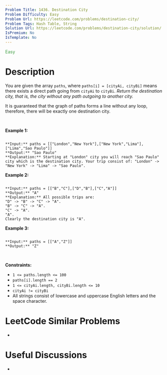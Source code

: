 ```yaml
---
Problem Title: 1436. Destination City
Problem Difficulty: Easy
Problem Url: https://leetcode.com/problems/destination-city/
Problem Tags: Hash Table, String
Solution Url: https://leetcode.com/problems/destination-city/solution/
IsPremium: No
IsTemplate: No
---
```


<span style="color: rgb(67, 160, 71);">Easy</span>

# Description

You are given the array `paths`, where `paths[i] = [cityAi, cityBi]` means there exists a direct path going from `cityAi` to `cityBi`. *Return the destination city, that is, the city without any path outgoing to another city.*


It is guaranteed that the graph of paths forms a line without any loop, therefore, there will be exactly one destination city.


 


**Example 1:**



```

**Input:** paths = [["London","New York"],["New York","Lima"],["Lima","Sao Paulo"]]
**Output:** "Sao Paulo" 
**Explanation:** Starting at "London" city you will reach "Sao Paulo" city which is the destination city. Your trip consist of: "London" -> "New York" -> "Lima" -> "Sao Paulo".

```

**Example 2:**



```

**Input:** paths = [["B","C"],["D","B"],["C","A"]]
**Output:** "A"
**Explanation:** All possible trips are: 
"D" -> "B" -> "C" -> "A". 
"B" -> "C" -> "A". 
"C" -> "A". 
"A". 
Clearly the destination city is "A".

```

**Example 3:**



```

**Input:** paths = [["A","Z"]]
**Output:** "Z"

```

 


**Constraints:**


* `1 <= paths.length <= 100`
* `paths[i].length == 2`
* `1 <= cityAi.length, cityBi.length <= 10`
* `cityAi != cityBi`
* All strings consist of lowercase and uppercase English letters and the space character.




# LeetCode Similar Problems

- []()

# Useful Discussions

- []()
